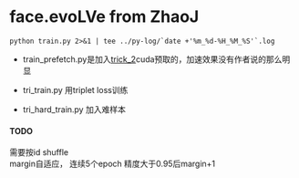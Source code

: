 # face.evoLVe from ZhaoJ  
    python train.py 2>&1 | tee ../py-log/`date +'%m_%d-%H_%M_%S'`.log  
- train_prefetch.py是加入[trick_2](http://zhuanlan.zhihu.com/p/68191407)cuda预取的，加速效果没有作者说的那么明显  

- tri_train.py 用triplet loss训练  
- tri_hard_train.py 加入难样本  

#### TODO  
  需要按id shuffle    
  margin自适应， 连续5个epoch 精度大于0.95后margin+1  
